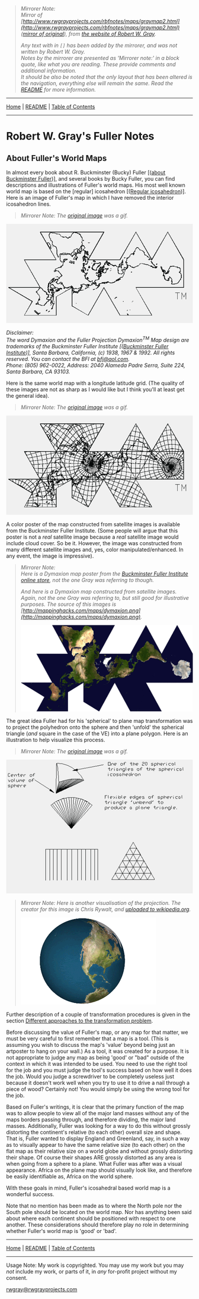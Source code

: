 <!-- Date: 6 January 2016 16:27:47 -->

> *Mirrorer Note:*  
> *Mirror of [http://www.rwgrayprojects.com/rbfnotes/maps/graymap2.html](http://www.rwgrayprojects.com/rbfnotes/maps/graymap2.html) ([mirror of original](../../../orginal/rbfnotes/maps/graymap2.html "About Fuller's World Maps")), from [the website of Robert W. Gray](http://www.rwgrayprojects.com/ "rwgrayprojects.com").*
>
> *Any text with in `[]` has been added by the mirrorer, and was not written by Robert W. Gray.*  
> *Notes by the mirrorer are presented as 'Mirrorer note:' in a block quote, like what you are reading. These provide comments and  additional information.*  
> *It should be also be noted that the only layout that has been altered is the navigation, everything else will remain the same.*
> *Read the [README](../../../README.md "README.md") for more information.*

- - -

[Home](../../../index.md "Home") | [README](../../../README.md "README.md") | [Table of Contents](../../../table_of_contents.md "Table of Contents")

- - -

# Robert W. Gray's Fuller Notes

## About Fuller's World Maps

In almost every book about R. Buckminster (Bucky) Fuller [([about Buckminster Fuller](https://en.wikipedia.org/wiki/Buckminster_Fuller "Buckminster Fuller wikipedia.org"))], and several books by Bucky Fuller, you can find descriptions and illustrations of Fuller's world maps. His most well known world map is based on the [regular] icosahedron [([Regular icosahedron](https://en.wikipedia.org/wiki/Regular_icosahedron "Regular Icosahedron wikipedia.org"))]. Here is an image of Fuller's map in which I have removed the interior icosahedron lines.

> *Mirrorer Note: The [original image](../../../original/www.rwgrayprojects.com/rbfnotes/maps/images/fmap2.gif) was a gif.*

![](./images/fmap2.png)

*Disclaimer:  
The word Dymaxion and the Fuller Projection Dymaxion<sup>TM</sup> Map design are trademarks of the Buckminster Fuller Institute [([Buckminster Fuller Institute](https://bfi.org/ "Buckminster Fuller Institute bfi.org"))], Santa Barbara, California, (c) 1938, 1967 & 1992. All rights reserved. You can contact the BFI at [bfi@aol.com](mailto:bfi@aol.com).  
Phone: (805) 962-0022, Address: 2040 Alameda Padre Serra, Suite 224, Santa Barbara, CA 93103.*

Here is the same world map with a longitude latitude grid. (The quality of these images are not as sharp as I would like but I think you'll at least get the general idea).

> *Mirrorer Note: The [original image](../../../original/www.rwgrayprojects.com/rbfnotes/maps/images/fmap3.gif) was a gif.*

![](./images/fmap3.png)

A color poster of the map constructed from satellite images is available from the Buckminster Fuller Institute. (Some people will argue that this poster is not a *real* satellite image because a *real* satellite image would include cloud cover. So be it. However, the image was constructed from many different satellite images and, yes, color manipulated/enhanced. In any event, the image is impressive).

> *Mirrorer Note:*  
> *Here is a Dymaxion map poster from the [Buckminster Fuller Institute online store](http://bfi.goodsie.com/dymaxion-map "Buckminster Fuller Institute Store bfi.org"), not the one Gray was referring to though.*
>
> *And here is a Dymaxion map constructed from satellite images. Again, not the one Gray was referring to, but still good for illustrative purposes. The source of this images is [http://mappinghacks.com/maps/dymaxion.png](http://mappinghacks.com/maps/dymaxion.png).*
>
> ![Satellite Dymaxion map](./images/dymaxion.jpg "Satellite Dymaxion Map")

The great idea Fuller had for his 'spherical' to plane map transformation was to project the polyhedron onto the sphere and then 'unfold' the spherical triangle (*and* square in the case of the VE) into a plane polygon. Here is an illustration to help visualize this process.

> *Mirrorer Note: The [original image](../../../original/www.rwgrayprojects.com/rbfnotes/maps/images/mapfu1.gif) was a gif.*

![](./images/mapfu1.png)

> *Mirrorer Note: Here is another visualisation of the projection. The creator for this image is Chris Rywalt, and [uploaded to wikipedia.org](https://en.wikipedia.org/wiki/Dymaxion_map#/media/File:Dymaxion_2003_animation_small1.gif "Dymaxion Animation wikipeidia.org").*
>
> ![Dymaxion animation](./images/Dymaxion_2003_animation_small1.gif "Dymaxion Animation")

Further description of a couple of transformation procedures is given in the section [Different approaches to the transformation problem](graymapa.html).

Before discussing the value of Fuller's map, or any map for that matter, we must be very careful to first remember that a map is a tool. (This is assuming you wish to discuss the map's 'value' beyond being just an artposter to hang on your wall.) As a tool, it was created for a purpose. It is not appropriate to judge any map as being 'good' or "bad" outside of the context in which it was intended to be used. You need to use the right tool for the job and you must judge the tool's success based on how well it does the job. Would you judge a screwdriver to be completely useless just because it doesn't work well when you try to use it to drive a nail through a piece of wood? Certainly not! You would simply be using the wrong tool for the job.

Based on Fuller's writings, it is clear that the primary function of the map was to allow people to view all of the major land masses without any of the maps borders passing through, and therefore dividing, the major land masses. Additionally, Fuller was looking for a way to do this without grossly distorting the continent's relative (to each other) overall size and shape. That is, Fuller wanted to display England and Greenland, say, in such a way as to visually appear to have the same relative size (to each other) on the flat map as their relative size on a world globe and without grossly distorting their shape. Of course their shapes ARE grossly distorted as any area is when going from a sphere to a plane. What Fuller was after was a visual appearance. Africa on the plane map should visually look like, and therefore be easily identifiable as, Africa on the world sphere.

With these goals in mind, Fuller's icosahedral based world map is a
wonderful success.

Note that no mention has been made as to where the North pole nor the South pole should be located on the world map. Nor has anything been said about where each continent should be positioned with respect to one another. These considerations should therefore play no role in determining whether Fuller's world map is 'good' or 'bad'.

- - -

[Home](../../../index.md "Home") | [README](../../../README.md "README.md") | [Table of Contents](../../../table_of_contents.md "Table of Contents")

- - -

Usage Note: My work is copyrighted. You may use my work but you may *not* include my work, or parts of it, in *any* for-profit project without my consent.

[rwgray@rwgrayprojects.com](mailto:rwgray@rwgrayprojects.com)
